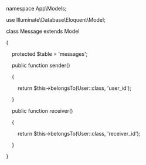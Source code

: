 
namespace App\Models;

  

use Illuminate\Database\Eloquent\Model;

  

class Message extends Model

{

    protected $table = 'messages';

  

    public function sender()

    {

        return $this->belongsTo(User::class, 'user_id');

    }

  

    public function receiver()

    {

        return $this->belongsTo(User::class, 'receiver_id');

    }

}